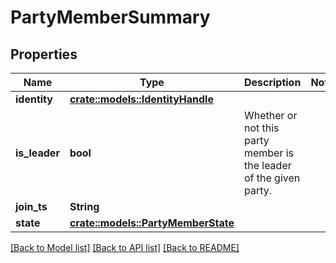 # PartyMemberSummary

## Properties

Name | Type | Description | Notes
------------ | ------------- | ------------- | -------------
**identity** | [**crate::models::IdentityHandle**](IdentityHandle.md) |  | 
**is_leader** | **bool** | Whether or not this party member is the leader of the given party. | 
**join_ts** | **String** |  | 
**state** | [**crate::models::PartyMemberState**](PartyMemberState.md) |  | 

[[Back to Model list]](../README.md#documentation-for-models) [[Back to API list]](../README.md#documentation-for-api-endpoints) [[Back to README]](../README.md)


